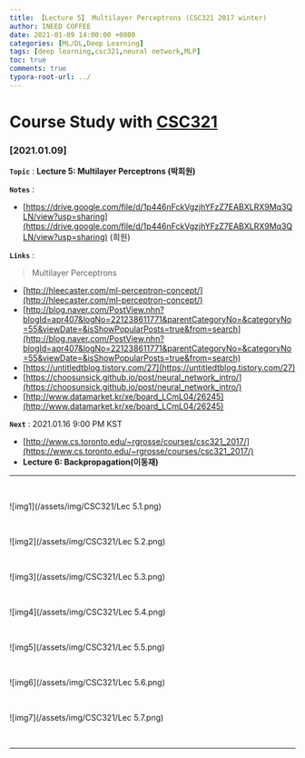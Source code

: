 ```yaml
---
title: 【Lecture 5】 Multilayer Perceptrons (CSC321 2017 winter)
author: INEED COFFEE
date: 2021-01-09 14:00:00 +0800
categories: [ML/DL,Deep Learning]
tags: [deep learning,csc321,neural network,MLP]
toc: true
comments: true
typora-root-url: ../
---
```

# Course Study with [CSC321](https://www.cs.toronto.edu/~rgrosse/courses/csc321_2017/) 



### [2021.01.09]

  __`Topic`__  : __Lecture 5: Multilayer Perceptrons (박희원)__ 

  __`Notes`__  : 

  - [https://drive.google.com/file/d/1p446nFckVgzjhYFzZ7EABXLRX9Mq3QLN/view?usp=sharing](https://drive.google.com/file/d/1p446nFckVgzjhYFzZ7EABXLRX9Mq3QLN/view?usp=sharing) (희원)

    

  __`Links`__ : 

  >  Multilayer Perceptrons 

  - [http://hleecaster.com/ml-perceptron-concept/](http://hleecaster.com/ml-perceptron-concept/) 
  - [http://blog.naver.com/PostView.nhn?blogId=apr407&logNo=221238611771&parentCategoryNo=&categoryNo=55&viewDate=&isShowPopularPosts=true&from=search](http://blog.naver.com/PostView.nhn?blogId=apr407&logNo=221238611771&parentCategoryNo=&categoryNo=55&viewDate=&isShowPopularPosts=true&from=search) 
  - [https://untitledtblog.tistory.com/27](https://untitledtblog.tistory.com/27) 
  - [https://choosunsick.github.io/post/neural_network_intro/](https://choosunsick.github.io/post/neural_network_intro/) 
  - [http://www.datamarket.kr/xe/board_LCmL04/26245](http://www.datamarket.kr/xe/board_LCmL04/26245) 

    

  __`Next`__ : 2021.01.16 9:00 PM KST

  - [http://www.cs.toronto.edu/~rgrosse/courses/csc321_2017/](https://www.cs.toronto.edu/~rgrosse/courses/csc321_2017/) 
  - __Lecture 6: Backpropagation(이동재)__ 

---

​	

![img1](/assets/img/CSC321/Lec 5.1.png)

​	

![img2](/assets/img/CSC321/Lec 5.2.png)

​	

![img3](/assets/img/CSC321/Lec 5.3.png)

​	

![img4](/assets/img/CSC321/Lec 5.4.png)

​	

![img5](/assets/img/CSC321/Lec 5.5.png)

​	

![img6](/assets/img/CSC321/Lec 5.6.png)

​	

![img7](/assets/img/CSC321/Lec 5.7.png)


​	

***



​	


